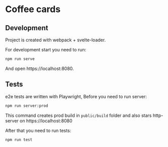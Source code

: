 # Coffee cards

## Development

Project is created with webpack + svelte-loader.

For development start you need to run:
```bash
npm run serve
```
And open https://localhost:8080.

## Tests
e2e tests are written with Playwright,
Before you need to run server:
```bash
npm run server:prod
```
This command creates prod build in `public/build` folder and also stars http-server on https://localhost:8080

After that you need to run tests:
```bash
npm run test
```

